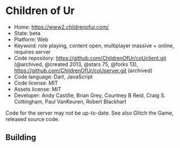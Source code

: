 # Children of Ur

- Home: https://www2.childrenofur.com/
- State: beta
- Platform: Web
- Keyword: role playing, content open, multiplayer massive + online, requires server
- Code repository: https://github.com/ChildrenOfUr/coUclient.git (@archived, @created 2013, @stars 75, @forks 13), https://github.com/ChildrenOfUr/coUserver.git (archived)
- Code language: Dart, JavaScript
- Code license: MIT
- Assets license: MIT
- Developer: Andy Castille, Brian Grey, Courtney B Reid, Craig S. Cottingham, Paul VanKeuren, Robert Blackhart

Code for the server may not be up-to-date.
See also Glitch the Game, released source code.

## Building
